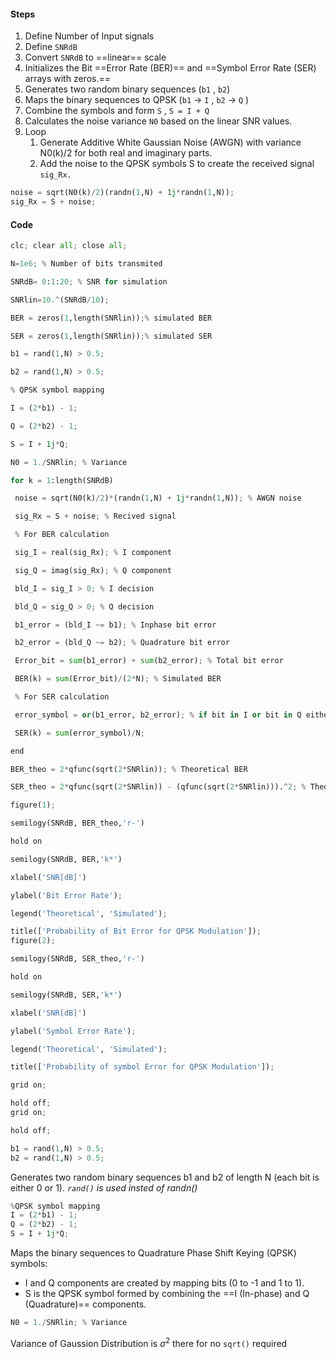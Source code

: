 
#### Steps
1.  Define Number of Input signals
2. Define `SNRdB`
3. Convert `SNRdB` to ==linear== scale
4. Initializes the Bit ==Error Rate (BER)== and ==Symbol Error Rate (SER) arrays with zeros.==
5. Generates two random binary sequences (`b1` , `b2`)
6. Maps the binary sequences to QPSK (`b1` ->  `I` , `b2` -> `Q` )
7. Combine the symbols and form `S` , `S = I + Q`
8. Calculates the noise variance `N0` based on the linear SNR values.
9. Loop
	1. Generate Additive White Gaussian Noise (AWGN) with variance N0(k)/2 for both real and imaginary parts.
	2. Add the noise to the QPSK symbols S to create the received signal `sig_Rx.`
```python
noise = sqrt(N0(k)/2)(randn(1,N) + 1j*randn(1,N));
sig_Rx = S + noise;
```
#### Code
```python
clc; clear all; close all;

N=1e6; % Number of bits transmited

SNRdB= 0:1:20; % SNR for simulation

SNRlin=10.^(SNRdB/10);

BER = zeros(1,length(SNRlin));% simulated BER

SER = zeros(1,length(SNRlin));% simulated SER

b1 = rand(1,N) > 0.5;

b2 = rand(1,N) > 0.5;

% QPSK symbol mapping

I = (2*b1) - 1;

Q = (2*b2) - 1;

S = I + 1j*Q;

N0 = 1./SNRlin; % Variance

for k = 1:length(SNRdB)

 noise = sqrt(N0(k)/2)*(randn(1,N) + 1j*randn(1,N)); % AWGN noise

 sig_Rx = S + noise; % Recived signal

 % For BER calculation

 sig_I = real(sig_Rx); % I component

 sig_Q = imag(sig_Rx); % Q component

 bld_I = sig_I > 0; % I decision

 bld_Q = sig_Q > 0; % Q decision

 b1_error = (bld_I ~= b1); % Inphase bit error

 b2_error = (bld_Q ~= b2); % Quadrature bit error

 Error_bit = sum(b1_error) + sum(b2_error); % Total bit error

 BER(k) = sum(Error_bit)/(2*N); % Simulated BER

 % For SER calculation

 error_symbol = or(b1_error, b2_error); % if bit in I or bit in Q either wrong than error

 SER(k) = sum(error_symbol)/N;

end

BER_theo = 2*qfunc(sqrt(2*SNRlin)); % Theoretical BER

SER_theo = 2*qfunc(sqrt(2*SNRlin)) - (qfunc(sqrt(2*SNRlin))).^2; % Theoretical SER

figure(1);

semilogy(SNRdB, BER_theo,'r-')

hold on

semilogy(SNRdB, BER,'k*')

xlabel('SNR[dB]')

ylabel('Bit Error Rate');

legend('Theoretical', 'Simulated');

title(['Probability of Bit Error for QPSK Modulation']);
figure(2);

semilogy(SNRdB, SER_theo,'r-')

hold on

semilogy(SNRdB, SER,'k*')

xlabel('SNR[dB]')

ylabel('Symbol Error Rate');

legend('Theoretical', 'Simulated');

title(['Probability of symbol Error for QPSK Modulation']);

grid on;

hold off;
grid on;

hold off;

```



```python
b1 = rand(1,N) > 0.5;
b2 = rand(1,N) > 0.5;
```
Generates two random binary sequences b1 and b2 of length N (each bit is either 0 or 1).
*`rand()` is used insted of randn()*


```python
%QPSK symbol mapping
I = (2*b1) - 1; 
Q = (2*b2) - 1;
S = I + 1j*Q;
```

Maps the binary sequences to Quadrature Phase Shift Keying (QPSK) symbols:
- I and Q components are created by mapping bits (0 to -1 and 1 to 1).
- S is the QPSK symbol formed by combining the ==I (In-phase) and Q (Quadrature)== components.


```python
N0 = 1./SNRlin; % Variance

```
Variance of Gaussion Distribution is $\sigma^2$ there for no `sqrt()` required

